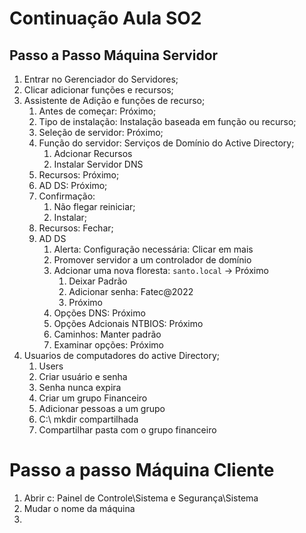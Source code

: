 # Continuação Aula SO2

## Passo a Passo Máquina Servidor

1. Entrar no Gerenciador do Servidores;
2. Clicar adicionar funções e recursos;
3. Assistente de Adição e funções de recurso;
    1. Antes de começar:  Próximo;
    2. Tipo de instalação: Instalação baseada em função ou recurso;
    3. Seleção de servidor: Próximo;
    4. Função do servidor: Serviços de Domínio do Active Directory;
        1.  Adcionar Recursos
        2.  Instalar Servidor DNS
    5. Recursos: Próximo;
    6. AD DS: Próximo;
    7. Confirmação: 
        1. Não flegar reiniciar;
        2. Instalar;
    8. Recursos: Fechar;
    9. AD DS
        1. Alerta: Configuração necessária: Clicar em mais
        2. Promover servidor a um controlador de domínio
        3. Adcionar uma nova floresta: `santo.local` -> Próximo
            1. Deixar Padrão
            2. Adicionar senha: Fatec@2022
            3. Próximo
        4. Opções DNS: Próximo
        5. Opções Adcionais NTBIOS: Próximo
        6. Caminhos: Manter padrão
        7. Examinar opções: Próximo
4. Usuarios de computadores do active Directory;
    1. Users
    2. Criar usuário e senha
    3. Senha nunca expira
    4. Criar um grupo Financeiro
    5. Adicionar pessoas a um grupo
    6. C:\ mkdir compartilhada
    7. Compartilhar pasta com o grupo financeiro

# Passo a passo Máquina Cliente

1. Abrir c\: Painel de Controle\Sistema e Segurança\Sistema
2. Mudar o nome da máquina
3. 
